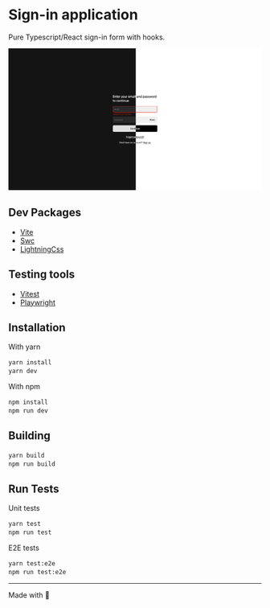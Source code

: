 # Sign-in application
Pure Typescript/React sign-in form with hooks.

![](cover.jpg)


## Dev Packages

-  [Vite](https://vitejs.dev/)
-  [Swc](https://swc.rs/)
-  [LightningCss](lightningcss.dev/)

## Testing tools

-  [Vitest](vitest.dev/)
-  [Playwright](https://playwright.dev/)


## Installation

With yarn
```bash
yarn install
yarn dev
```

With npm
```bash
npm install
npm run dev
```

## Building

```bash
yarn build
npm run build
```

## Run Tests

Unit tests
```bash
yarn test
npm run test
```

E2E tests
```bash
yarn test:e2e
npm run test:e2e
```

---
Made with 🖤
